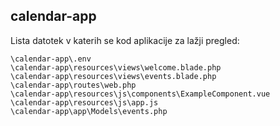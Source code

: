 
## calendar-app

Lista datotek v katerih se kod aplikacije za lažji pregled:

    \calendar-app\.env
    \calendar-app\resources\views\welcome.blade.php
    \calendar-app\resources\views\events.blade.php
    \calendar-app\routes\web.php
    \calendar-app\resources\js\components\ExampleComponent.vue
    \calendar-app\resources\js\app.js
    \calendar-app\app\Models\events.php
    
    
    
    
